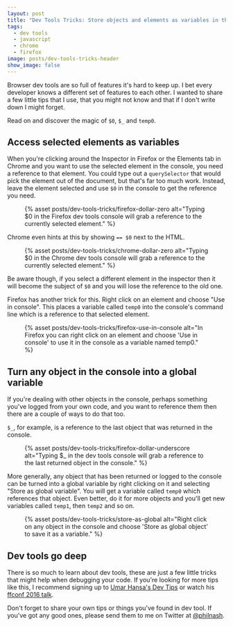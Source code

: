 ```yaml
---
layout: post
title: "Dev Tools Tricks: Store objects and elements as variables in the console"
tags:
  - dev tools
  - javascript
  - chrome
  - firefox
image: posts/dev-tools-tricks-header
show_image: false
---
```


Browser dev tools are so full of features it's hard to keep up. I bet every developer knows a different set of features to each other. I wanted to share a few little tips that I use, that you might not know and that if I don't write down I might forget.

Read on and discover the magic of `$0`, `$_` and `temp0`.

## Access selected elements as variables

When you're clicking around the Inspector in Firefox or the Elements tab in Chrome and you want to use the selected element in the console, you need a reference to that element. You could type out a `querySelector` that would pick the element out of the document, but that's far too much work. Instead, leave the element selected and use `$0` in the console to get the reference you need.

<figure class="post-image">
  <picture>
    <source type="image/webp" srcset="{% asset posts/dev-tools-tricks/firefox-dollar-zero @path %}.webp">
    {% asset posts/dev-tools-tricks/firefox-dollar-zero alt="Typing $0 in the Firefox dev tools console will grab a reference to the currently selected element." %}
  </picture>
</figure>

Chrome even hints at this by showing `== $0` next to the HTML.

<figure class="post-image">
  <picture>
    <source type="image/webp" srcset="{% asset posts/dev-tools-tricks/chrome-dollar-zero @path %}.webp">
    {% asset posts/dev-tools-tricks/chrome-dollar-zero alt="Typing $0 in the Chrome dev tools console will grab a reference to the currently selected element." %}
  </picture>
</figure>

Be aware though, if you select a different element in the inspector then it will become the subject of `$0` and you will lose the reference to the old one.

Firefox has another trick for this. Right click on an element and choose "Use in console". This places a variable called `temp0` into the console's command line which is a reference to that selected element.

<figure class="post-image">
  <picture>
    <source type="image/webp" srcset="{% asset posts/dev-tools-tricks/firefox-use-in-console @path %}.webp">
    {% asset posts/dev-tools-tricks/firefox-use-in-console alt="In Firefox you can right click on an element and choose 'Use in console' to use it in the console as a variable named temp0." %}
  </picture>
</figure>

## Turn any object in the console into a global variable

If you're dealing with other objects in the console, perhaps something you've logged from your own code, and you want to reference them then there are a couple of ways to do that too.

`$_`, for example, is a reference to the last object that was returned in the console.

<figure class="post-image">
  <picture>
    <source type="image/webp" srcset="{% asset posts/dev-tools-tricks/firefox-dollar-underscore @path %}.webp">
    {% asset posts/dev-tools-tricks/firefox-dollar-underscore alt="Typing $_ in the dev tools console will grab a reference to the last returned object in the console." %}
  </picture>
</figure>

More generally, any object that has been returned or logged to the console can be turned into a global variable by right clicking on it and selecting "Store as global variable". You will get a variable called `temp0` which references that object. Even better, do it for more objects and you'll get new variables called `temp1`, then `temp2` and so on.

<figure class="post-image">
  <picture>
    <source type="image/webp" srcset="{% asset posts/dev-tools-tricks/store-as-global @path %}.webp">
    {% asset posts/dev-tools-tricks/store-as-global alt="Right click on any object in the console and choose 'Store as global object' to save it as a variable." %}
  </picture>
</figure>

## Dev tools go deep

There is so much to learn about dev tools, these are just a few little tricks that might help when debugging your code. If you're looking for more tips like this, I recommend signing up to [Umar Hansa's Dev Tips](https://umaar.com/dev-tips/) or watch his [ffconf 2016 talk](https://www.youtube.com/watch?v=N33lYfsAsoU&list=PLXmT1r4krsTpDoGcdh1baZPIV6DtX9_rX).

Don't forget to share your own tips or things you've found in dev tool. If you've got any good ones, please send them to me on Twitter at [@philnash](https://twitter.com/philnash).

